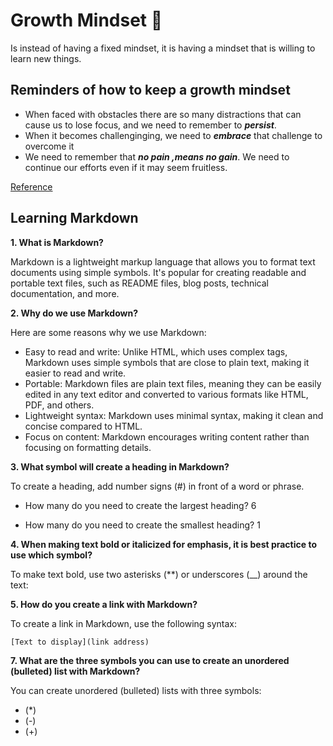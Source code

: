 # Growth Mindset 🧠

Is instead of having a fixed mindset, it is having a mindset that is willing to learn new things.

## Reminders of how to keep a growth mindset

- When faced with obstacles there are so many distractions that can cause us to lose focus, and we need to remember to ***persist***.
- When it becomes challenginging, we need to ***embrace*** that challenge to overcome it
- We need to remember that ***no pain ,means no gain***. We need to continue our efforts even if it may seem fruitless.

[Reference](https://www.atlassian.com/blog/inside-atlassian/growth-mindset)


## Learning Markdown

**1. What is Markdown?**

Markdown is a lightweight markup language that allows you to format text documents using simple symbols. It's popular for creating readable and portable text files, such as README files, blog posts, technical documentation, and more.

**2. Why do we use Markdown?**

Here are some reasons why we use Markdown:

- Easy to read and write: Unlike HTML, which uses complex tags, Markdown uses simple symbols that are close to plain text, making it easier to read and write.
- Portable: Markdown files are plain text files, meaning they can be easily edited in any text editor and converted to various formats like HTML, PDF, and others.
- Lightweight syntax: Markdown uses minimal syntax, making it clean and concise compared to HTML.
- Focus on content: Markdown encourages writing content rather than focusing on formatting details.

**3. What symbol will create a heading in Markdown?**

To create a heading, add number signs (#) in front of a word or phrase.

- How many do you need to create the largest heading? 6
  
- How many do you need to create the smallest heading? 1
    
**4. When making text bold or italicized for emphasis, it is best practice to use which symbol?**

To make text bold, use two asterisks (**) or underscores (__) around the text:

**5. How do you create a link with Markdown?**

To create a link in Markdown, use the following syntax:
```
[Text to display](link address)
```

**7. What are the three symbols you can use to create an unordered (bulleted) list with Markdown?**

You can create unordered (bulleted) lists with three symbols:

- (*)
- (-)
- (+)

